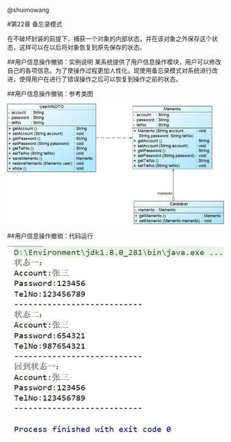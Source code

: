 @shuimowang

#第22章 备忘录模式

  在不破坏封装的前提下，捕获一个对象的内部状态，并在该对象之外保存这个状态，这样可以在以后将对象恢复到原先保存的状态。

##用户信息操作撤销：实例说明
  某系统提供了用户信息操作模块，用户可以修改自己的各项信息。为了使操作过程更加人性化，现使用备忘录模式对系统进行改进，使得用户在进行了错误操作之后可以恢复到操作之前的状态。

##用户信息操作撤销：参考类图

![Image text](https://github.com/shuimowang/shejimoshi/blob/main/Picture/memento1.jpg)

##用户信息操作撤销：代码运行

![Image text](https://github.com/shuimowang/shejimoshi/blob/main/Picture/memento2.jpg)